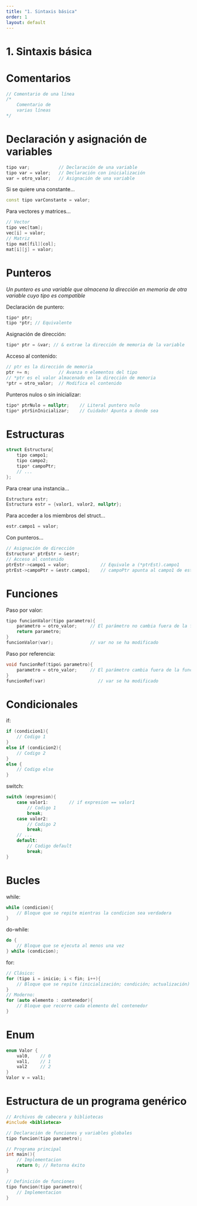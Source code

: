```yaml
---
title: "1. Sintaxis básica"
order: 1
layout: default
---
```


# **1. Sintaxis básica**

# Comentarios

```cpp
// Comentario de una línea
/*
    Comentario de
    varias líneas
*/
```

# Declaración y asignación de variables
```cpp
tipo var;           // Declaración de una variable
tipo var = valor;   // Declaración con inicialización
var = otro_valor;   // Asignación de una variable
```
Si se quiere una constante...
```cpp
const tipo varConstante = valor;
```
Para vectores y matrices...
```cpp
// Vector
tipo vec[tam];
vec[i] = valor;
// Matriz
tipo mat[fil][col];
mat[i][j] = valor;
```

# Punteros
*Un puntero es una variable que almacena la dirección en memoria de otra variable cuyo tipo es compatible*

Declaración de puntero:
```cpp
tipo* ptr;
tipo *ptr; // Equivalente
```
Asignación de dirección:
```cpp
tipo* ptr = &var; // & extrae la dirección de memoria de la variable
```
Acceso al contenido:
```cpp
// ptr es la dirección de memoria
ptr += n;           // Avanza n elementos del tipo
// *ptr es el valor almacenado en la dirección de memoria
*ptr = otro_valor;  // Modifica el contenido
```
Punteros nulos o sin inicializar:
```cpp
tipo* ptrNulo = nullptr;    // Literal puntero nulo
tipo* ptrSinInicializar;    // Cuidado! Apunta a donde sea
```

# Estructuras
```cpp
struct Estructura{
    tipo campo1;
    tipo campo2;
    tipo* campoPtr;
    // ...
};
```
Para crear una instancia...
```cpp
Estructura estr;
Estructura estr = {valor1, valor2, nullptr};
```
Para acceder a los miembros del struct...
```cpp
estr.campo1 = valor;
```
Con punteros...
```cpp
// Asignación de dirección
Estructura* ptrEstr = &estr;
// Acceso al contenido
ptrEstr->campo1 = valor;            // Equivale a (*ptrEst).campo1
ptrEst->campoPtr = &estr.campo1;    // campoPtr apunta al campo1 de estr.
```

# Funciones
Paso por valor:
```cpp
tipo funcionValor(tipo parametro){
    parametro = otro_valor;     // El parámetro no cambia fuera de la función (copia local)
    return parametro;
}
funcionValor(var);              // var no se ha modificado
```
Paso por referencia:
```cpp
void funcionRef(tipo& parametro){
    parametro = otro_valor;     // El parámetro cambia fuera de la función
}
funcionRef(var)                    // var se ha modificado
```

# Condicionales
if:
```cpp
if (condicion1){
    // Codigo 1
}
else if (condicion2){
    // Codigo 2
}
else {
    // Codigo else
}
```
switch:
```cpp
switch (expresion){
    case valor1:        // if expresion == valor1
        // Codigo 1
        break;
    case valor2:
        // Codigo 2
        break;
    // ...
    default:
        // Codigo default
        break;
}
```

# Bucles
while:
```cpp
while (condicion){
    // Bloque que se repite mientras la condicion sea verdadera
}
```
do-while:
```cpp
do {
    // Bloque que se ejecuta al menos una vez
} while (condicion);
```
for:
```cpp
// Clásico:
for (tipo i = inicio; i < fin; i++){
    // Bloque que se repite (inicialización; condición; actualización)
}
// Moderno:
for (auto elemento : contenedor){
    // Bloque que recorre cada elemento del contenedor
}
```

# Enum
```cpp
enum Valor {
    val0,    // 0
    val1,    // 1
    val2     // 2
}
Valor v = val1;
```

# Estructura de un programa genérico
```cpp
// Archivos de cabecera y bibliotecas
#include <biblioteca>

// Declaración de funciones y variables globales
tipo funcion(tipo parametro);

// Programa principal
int main(){
    // Implementacion
    return 0; // Retorna éxito
}

// Definición de funciones
tipo funcion(tipo parametro){
    // Implementacion
}
```